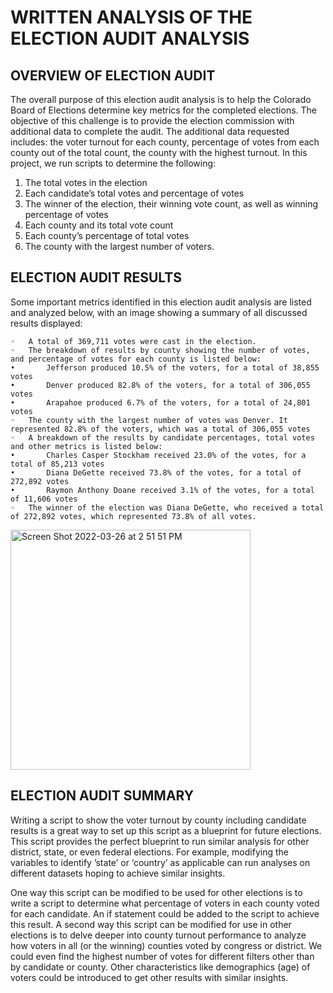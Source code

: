 # WRITTEN ANALYSIS OF THE ELECTION AUDIT ANALYSIS

## OVERVIEW OF ELECTION AUDIT
The overall purpose of this election audit analysis is to help the Colorado Board of Elections determine key metrics for the completed elections. The objective of this challenge is to provide the election commission with additional data to complete the audit. The additional data requested includes: the voter turnout for each county, percentage of votes from each county out of the total count, the county with the highest turnout. In this project, we run scripts to determine the following:

1. The total votes in the election
2. Each candidate’s total votes and percentage of votes
3. The winner of the election, their winning vote count, as well as winning percentage of votes
4. Each county and its total vote count
5. Each county’s percentage of total votes
6. The county with the largest number of voters.


## ELECTION AUDIT RESULTS
Some important metrics identified in this election audit analysis are listed and analyzed below, with an image showing a summary of all discussed results displayed:

	◦	A total of 369,711 votes were cast in the election.
	◦	The breakdown of results by county showing the number of votes, and percentage of votes for each county is listed below:
	•		Jefferson produced 10.5% of the voters, for a total of 38,855 votes
	•		Denver produced 82.8% of the voters, for a total of 306,055 votes
	•		Arapahoe produced 6.7% of the voters, for a total of 24,801 votes
	◦	The county with the largest number of votes was Denver. It represented 82.8% of the voters, which was a total of 306,055 votes
	◦	A breakdown of the results by candidate percentages, total votes and other metrics is listed below:
	•		Charles Casper Stockham received 23.0% of the votes, for a total of 85,213 votes
	•		Diana DeGette received 73.8% of the votes, for a total of 272,892 votes
	•		Raymon Anthony Doane received 3.1% of the votes, for a total of 11,606 votes
	◦	The winner of the election was Diana DeGette, who received a total of 272,892 votes, which represented 73.8% of all votes.
<img width="384" alt="Screen Shot 2022-03-26 at 2 51 51 PM" src="https://user-images.githubusercontent.com/100884241/160253224-10170d2a-656f-4722-8049-6adc871a3fc6.png">



## ELECTION AUDIT SUMMARY
Writing a script to show the voter turnout by county including candidate results is a great way to set up this script as a blueprint for future elections. This script provides the perfect blueprint to run similar analysis for other district, state, or even federal elections. For example, modifying the variables to identify ’state’ or ‘country’ as applicable can run analyses on different datasets hoping to achieve similar insights.

One way this script can be modified to be used for other elections is to write a script to determine what percentage of voters in each county voted for each candidate. An if statement could be added to the script to achieve this result. A second way this script can be modified for use in other elections is to delve deeper into county turnout performance to analyze how voters in all (or the winning) counties voted by congress or district. We could even find the highest number of votes for different filters other than by candidate or county. Other characteristics like demographics (age) of voters could be introduced to get other results with similar insights.


